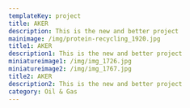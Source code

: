 ```yaml
---
templateKey: project
title: AKER
description: This is the new and better project
mainimage: /img/protein-recycling_1920.jpg
title1: AKER
description1: This is the new and better project
miniatureimage1: /img/img_1726.jpg
miniatureimage2: /img/img_1767.jpg
title2: AKER
description2: This is the new and better project
category: Oil & Gas
---
```



